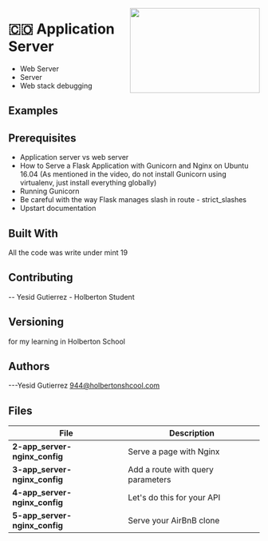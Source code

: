 <p>
<img width="260" height="170" src="https://davidjohncoleman.com/wp-djc/wp-content/uploads/2017/06/HBTN-Borderless-CMYK-Logo-Vertical-Color-Black@1200ppi-300x236.png" align="right" >
</p>

# :colombia: Application Server                                             
- Web Server
- Server
- Web stack debugging
## Examples
## Prerequisites
- Application server vs web server
- How to Serve a Flask Application with Gunicorn and Nginx on Ubuntu 16.04 (As mentioned in the video, do not install Gunicorn using virtualenv, just install everything globally)
- Running Gunicorn
- Be careful with the way Flask manages slash in route - strict_slashes
- Upstart documentation
## Built With
All the code was write under mint 19                                 
## Contributing
-- Yesid Gutierrez - Holberton Student                                          
## Versioning
for my learning in Holberton School
## Authors
---Yesid Gutierrez  944@holbertonshcool.com                                    
                                                                               
## Files

|             File               |             Description                  |
|--------------------------------| ---------------------------------------- |
|**2-app_server-nginx_config**|Serve a page with Nginx|
|**3-app_server-nginx_config**|Add a route with query parameters|
|**4-app_server-nginx_config**|Let's do this for your API|
|**5-app_server-nginx_config**|Serve your AirBnB clone|